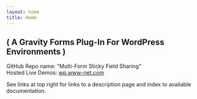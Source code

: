 ```yaml
---
layout: home
title: Home
---
```


<html>
  <head>
    <meta charset="utf-8">
    <title>{{ page.title }}</title>
  </head>
  <body>

 <h2>
 ( A Gravity Forms Plug-In For WordPress Environments )
 </h2>

 <p>
 GitHub Repo name: "Multi-Form Sticky Field Sharing"
 <br />
 Hosted Live Demos: <a href="https://wp.www-net.com">wp.www-net.com</a>
 <br />

 </p>

 <p>
 See links at top right for links to a description page and index to available documentation.
 </p> 

  </body>
</html>
